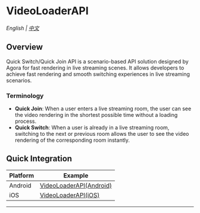 # VideoLoaderAPI

*English | [中文](README.zh.md)*  

## Overview
Quick Switch/Quick Join API is a scenario-based API solution designed by Agora for fast rendering in live streaming scenes. It allows developers to achieve fast rendering and smooth switching experiences in live streaming scenarios.

### Terminology
- **Quick Join**: When a user enters a live streaming room, the user can see the video rendering in the shortest possible time without a loading process.
- **Quick Switch**: When a user is already in a live streaming room, switching to the next or previous room allows the user to see the video rendering of the corresponding room instantly.

## Quick Integration

| Platform     | Example                   |
|---------|------------------------|
| Android | [VideoLoaderAPI(Android)](Android) |
| iOS     | [VideoLoaderAPI(iOS)](iOS)   |

---
